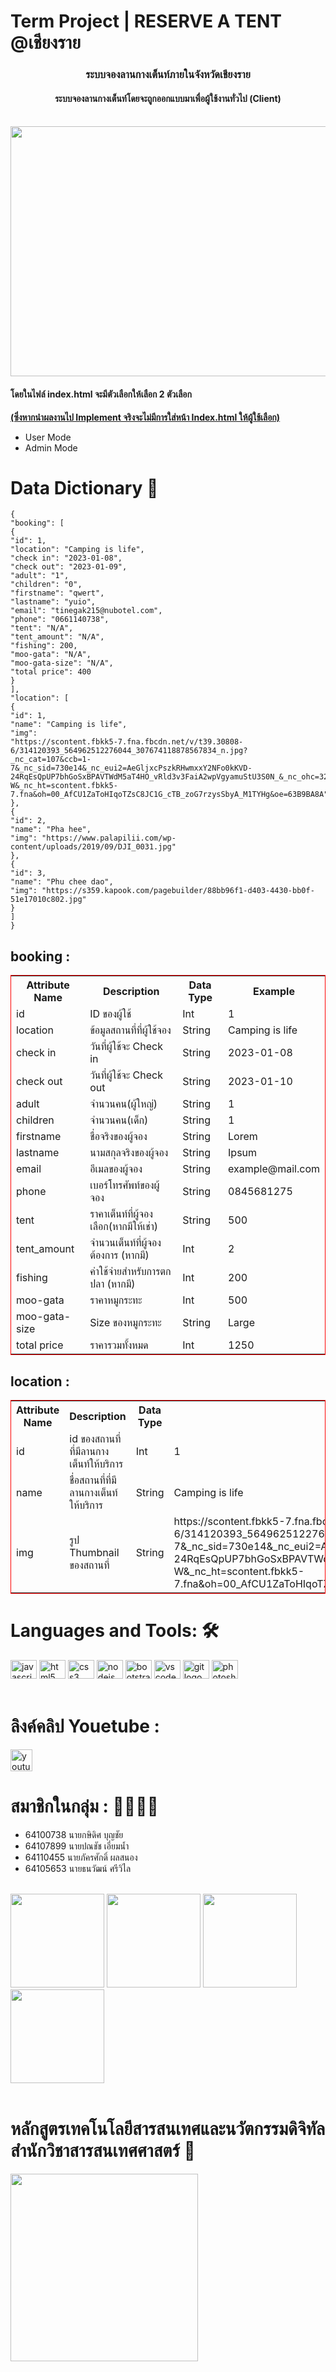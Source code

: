 # Term Project | RESERVE A TENT @เชียงราย
<h3 align="center">ระบบจองลานกางเต็นท์ภายในจังหวัดเชียงราย</h3>
<h4 align="center">ระบบจองลานกางเต็นท์โดยจะถูกออกแบบมาเพื่อผู้ใช้งานทั่วไป (Client) </h4> <br>
<img src="https://scontent-sin6-4.xx.fbcdn.net/v/t1.15752-9/373351245_2006570036353584_4057920758541638671_n.png?_nc_cat=103&ccb=1-7&_nc_sid=ae9488&_nc_eui2=AeGm2RV8nk7F4AaPTRSlSCKRBllHQkD6WXwGWUdCQPpZfINGE5hv_7uX1qZvVRuqA8ZutS61cZJs6MXXlvyBwkdM&_nc_ohc=uIEcJBqaSuAAX-kBZ3W&_nc_ht=scontent-sin6-4.xx&oh=03_AdQcrqaEaXoWkeH4PTVpDEV17EgnOHeF7GNIG5bL7EjaNg&oe=6521174A" height="400" width="600"
<img src="https://scontent-sin6-4.xx.fbcdn.net/v/t1.15752-9/373351245_2006570036353584_4057920758541638671_n.png?_nc_cat=103&ccb=1-7&_nc_sid=ae9488&_nc_eui2=AeGm2RV8nk7F4AaPTRSlSCKRBllHQkD6WXwGWUdCQPpZfINGE5hv_7uX1qZvVRuqA8ZutS61cZJs6MXXlvyBwkdM&_nc_ohc=uIEcJBqaSuAAX-kBZ3W&_nc_ht=scontent-sin6-4.xx&oh=03_AdQcrqaEaXoWkeH4PTVpDEV17EgnOHeF7GNIG5bL7EjaNg&oe=6521174A" height="30" width="42"
<img src="https://scontent-sin6-4.xx.fbcdn.net/v/t1.15752-9/373351245_2006570036353584_4057920758541638671_n.png?_nc_cat=103&ccb=1-7&_nc_sid=ae9488&_nc_eui2=AeGm2RV8nk7F4AaPTRSlSCKRBllHQkD6WXwGWUdCQPpZfINGE5hv_7uX1qZvVRuqA8ZutS61cZJs6MXXlvyBwkdM&_nc_ohc=uIEcJBqaSuAAX-kBZ3W&_nc_ht=scontent-sin6-4.xx&oh=03_AdQcrqaEaXoWkeH4PTVpDEV17EgnOHeF7GNIG5bL7EjaNg&oe=6521174A" height="30" width="42"
<img src="https://scontent-sin6-4.xx.fbcdn.net/v/t1.15752-9/373351245_2006570036353584_4057920758541638671_n.png?_nc_cat=103&ccb=1-7&_nc_sid=ae9488&_nc_eui2=AeGm2RV8nk7F4AaPTRSlSCKRBllHQkD6WXwGWUdCQPpZfINGE5hv_7uX1qZvVRuqA8ZutS61cZJs6MXXlvyBwkdM&_nc_ohc=uIEcJBqaSuAAX-kBZ3W&_nc_ht=scontent-sin6-4.xx&oh=03_AdQcrqaEaXoWkeH4PTVpDEV17EgnOHeF7GNIG5bL7EjaNg&oe=6521174A" height="30" width="42"
    />
<h4> โดยในไฟล์ index.html จะมีตัวเลือกให้เลือก 2 ตัวเลือก</h4>
<b><u>(ซึ่งหากนำผลงานไป Implement จริงจะไม่มีการใส่หน้า Index.html ให้ผู้ใช้เลือก)</u></b>
<ul>
    <li>User Mode</li>
    <li>Admin Mode</li>
</ul>

# Data Dictionary 📖

```
{
"booking": [
{
"id": 1,
"location": "Camping is life",
"check in": "2023-01-08",
"check out": "2023-01-09",
"adult": "1",
"children": "0",
"firstname": "qwert",
"lastname": "yuio",
"email": "tinegak215@nubotel.com",
"phone": "0661140738",
"tent": "N/A",
"tent_amount": "N/A",
"fishing": 200,
"moo-gata": "N/A",
"moo-gata-size": "N/A",
"total price": 400
}
],
"location": [
{
"id": 1,
"name": "Camping is life",
"img":
"https://scontent.fbkk5-7.fna.fbcdn.net/v/t39.30808-6/314120393_564962512276044_307674118878567834_n.jpg?_nc_cat=107&ccb=1-7&_nc_sid=730e14&_nc_eui2=AeGljxcPszkRHwmxxY2NFo0kKVD-24RqEsQpUP7bhGoSxBPAVTWdM5aT4HO_vRld3v3FaiA2wpVgyamuStU3S0N_&_nc_ohc=32xjuF3AEaMAX_dwr-W&_nc_ht=scontent.fbkk5-7.fna&oh=00_AfCU1ZaToHIqoTZsC8JC1G_cTB_zoG7rzysSbyA_M1TYHg&oe=63B9BA8A"
},
{
"id": 2,
"name": "Pha hee",
"img": "https://www.palapilii.com/wp-content/uploads/2019/09/DJI_0031.jpg"
},
{
"id": 3,
"name": "Phu chee dao",
"img": "https://s359.kapook.com/pagebuilder/88bb96f1-d403-4430-bb0f-51e17010c802.jpg"
}
]
}
```
<table style="border: red solid 1px;">
    <thead>
        <h2><b>booking :</b></h2>
    </thead>
    <tr>
        <th>Attribute Name</th>
        <th>Description</th>
        <th>Data Type</th>
        <th>Example</th>
    </tr>
    <tr>
        <td>id</td>
        <td>ID ของผู้ใช้</td>
        <td>Int</td>
        <td>1</td>
    </tr>
    <tr>
        <td>location</td>
        <td>ข้อมูลสถานที่ที่ผู้ใช้จอง</td>
        <td>String</td>
        <td>Camping is life</td>
    </tr>
    <tr>
        <td>check in</td>
        <td>วันที่ผู้ใช้จะ Check in</td>
        <td>String</td>
        <td>2023-01-08</td>
    </tr>
    <tr>
        <td>check out</td>
        <td>วันที่ผู้ใช้จะ Check out</td>
        <td>String</td>
        <td>2023-01-10</td>
    </tr>
    <tr>
        <td>adult</td>
        <td>จำนวนคน(ผู้ใหญ่)</td>
        <td>String</td>
        <td>1</td>
    </tr>
    <tr>
        <td>children</td>
        <td>จำนวนคน(เด็ก)</td>
        <td>String</td>
        <td>1</td>
    </tr>
    <tr>
        <td>firstname</td>
        <td>ชื่อจริงของผู้จอง</td>
        <td>String</td>
        <td>Lorem</td>
    </tr>
    <tr>
        <td>lastname</td>
        <td>นามสกุลจริงของผู้จอง</td>
        <td>String</td>
        <td>Ipsum</td>
    </tr>
    <tr>
        <td>email</td>
        <td>อีเมลของผู้จอง</td>
        <td>String</td>
        <td>example@mail.com</td>
    </tr>
    <tr>
        <td>phone</td>
        <td>เบอร์โทรศัพท์ของผู้จอง</td>
        <td>String</td>
        <td>0845681275</td>
    </tr>
    <tr>
        <td>tent</td>
        <td>ราคาเต็นท์ที่ผู้จองเลือก(หากมีให้เช่า)</td>
        <td>String</td>
        <td>500</td>
    </tr>
    <tr>
        <td>tent_amount</td>
        <td>จำนวนเต็นท์ที่ผู้จองต้องการ (หากมี)</td>
        <td>Int</td>
        <td>2</td>
    </tr>
    <tr>
        <td>fishing</td>
        <td>ค่าใช้จ่ายสำหรับการตกปลา (หากมี)</td>
        <td>Int</td>
        <td>200</td>
    </tr>
    <tr>
        <td>moo-gata</td>
        <td>ราคาหมูกระทะ</td>
        <td>Int</td>
        <td>500</td>
    </tr>
    <tr>
        <td>moo-gata-size</td>
        <td>Size ของหมูกระทะ</td>
        <td>String</td>
        <td>Large</td>
    </tr>
    <tr>
        <td>total price</td>
        <td>ราคารวมทั้งหมด</td>
        <td>Int</td>
        <td>1250</td>
    </tr>
</table>


<table style="border: red solid 1px;">
    <thead>
        <h2><b>location :</b></h2>
    </thead>
    <tr>
        <th>Attribute Name</th>
        <th>Description</th>
        <th>Data Type</th>
        <th>Example</th>
    </tr>
    <tr>
        <td>id</td>
        <td>id ของสถานที่ที่มีลานกางเต็นท์ให้บริการ</td>
        <td>Int</td>
        <td>1</td>
    </tr>
    <tr>
        <td>name</td>
        <td>ชื่อสถานที่ที่มีลานกางเต็นท์ให้บริการ</td>
        <td>String</td>
        <td>Camping is life</td>
    </tr>
    <tr>
        <td>img</td>
        <td>รูป Thumbnail ของสถานที่</td>
        <td>String</td>
        <td>https://scontent.fbkk5-7.fna.fbcdn.net/v/t39.30808-6/314120393_564962512276044_307674118878567834_n.jpg?_nc_cat=107&ccb=1-7&_nc_sid=730e14&_nc_eui2=AeGljxcPszkRHwmxxY2NFo0kKVD-24RqEsQpUP7bhGoSxBPAVTWdM5aT4HO_vRld3v3FaiA2wpVgyamuStU3S0N_&_nc_ohc=32xjuF3AEaMAX_dwr-W&_nc_ht=scontent.fbkk5-7.fna&oh=00_AfCU1ZaToHIqoTZsC8JC1G_cTB_zoG7rzysSbyA_M1TYHg&oe=63B9BA8A</td>
    </tr>
</table>



# Languages and Tools: 🛠
<img src="https://cdn.jsdelivr.net/gh/devicons/devicon/icons/javascript/javascript-original.svg" height="30" width="42"
    alt="javascript logo" />
<img src="https://cdn.jsdelivr.net/gh/devicons/devicon/icons/html5/html5-original.svg" height="30" width="42"
    alt="html5 logo" />
<img src="https://cdn.jsdelivr.net/gh/devicons/devicon/icons/css3/css3-original.svg" height="30" width="42"
    alt="css3 logo" />
<img src="https://cdn.jsdelivr.net/gh/devicons/devicon/icons/nodejs/nodejs-original.svg" height="30" width="42"
    alt="nodejs logo" />
<img src="https://cdn.jsdelivr.net/gh/devicons/devicon/icons/bootstrap/bootstrap-original.svg" height="30" width="42"
    alt="bootstrap logo" />
<img src="https://cdn.jsdelivr.net/gh/devicons/devicon/icons/vscode/vscode-original.svg" height="30" width="42"
    alt="vscode logo" />
<img src="https://cdn.jsdelivr.net/gh/devicons/devicon/icons/git/git-original.svg" height="30" width="42"
    alt="git logo" />
<img src="https://cdn.jsdelivr.net/gh/devicons/devicon/icons/photoshop/photoshop-plain.svg" height="30" width="42"
    alt="photoshop logo" />
<br><br>


# ลิงค์คลิป Youetube :
<div align="left">
    <a href="https://youtu.be/BZJGVPRGCu8"> <img
            src="https://img.shields.io/static/v1?message=Youtube&logo=youtube&label=&color=FF0000&logoColor=white&labelColor=&style=for-the-badge"
            height="35" alt="youtube logo" /></a>
</div>

# สมาชิกในกลุ่ม : 🤷‍♀️🤷‍♂️
- 64100738 นายกษิดิศ บุญชัย
- 64107899 นายปณชัช เอี่ยมน้ำ
- 64110455 นายภัครศักดิ์ ผลสนอง
- 64105653 นายธนวัฒน์ ศรีวิไล
<br><br>

<img height="150" width="150"
    src="https://scontent.fbkk25-1.fna.fbcdn.net/v/t39.30808-6/355867964_2413410482159526_3931598206330439985_n.jpg?_nc_cat=107&ccb=1-7&_nc_sid=a2f6c7&_nc_eui2=AeEiGCZQzbq1pK57MTPrXhFwZtalOnJFKH5m1qU6ckUofnuf4lSJfHQnVIeYlPKpESsLuSRWJS2WbWIjrwSLUnDQ&_nc_ohc=OvCU-saKBuQAX_Aua7r&_nc_ht=scontent.fbkk25-1.fna&oh=00_AfClLmHjaJG78LOJPoT3suUI0JzLXZC3_huxwMeeQPsL8Q&oe=64FE1C3B" />
<img height="150" width="150"
    src="https://scontent.fbkk25-1.fna.fbcdn.net/v/t39.30808-6/371980227_3543077902590424_4719688806673984362_n.jpg?_nc_cat=109&ccb=1-7&_nc_sid=a2f6c7&_nc_eui2=AeFkUdSklSulCZnpOFJI2BH6HvkCJJ78hNEe-QIknvyE0YcobQvHT5iylPfVMp8GjeEd7f17o6aO9LOgV8qICe9O&_nc_ohc=jyuiayf-2x8AX8bccSH&_nc_ht=scontent.fbkk25-1.fna&oh=00_AfBmdgpTVQXVNz7eQEEsnh9XNjumYWJQHvTQQ1XBvneoQw&oe=64FDA4E2" />
<img height="150" width="150"
    src="https://scontent.fbkk25-1.fna.fbcdn.net/v/t1.6435-9/70642065_539813520095903_4457384525135085568_n.jpg?_nc_cat=108&ccb=1-7&_nc_sid=8bfeb9&_nc_eui2=AeE17rUUv-06KgGQ3YuemzSJLQquRlnRabctCq5GWdFpt0jbfUC8LTpQmiSECZxFZ-_t_yIvo-rtLM8ynDsjrdU5&_nc_ohc=-jDxnSWdmEgAX-i2_4q&_nc_ht=scontent.fbkk25-1.fna&oh=00_AfBsML7PXBwz9Ffwbv5-YftCP40x45mSCMdfCreECdJ3zw&oe=65203ADE" />
<img height="150" width="150" src="https://static.vecteezy.com/system/resources/thumbnails/004/141/669/small/no-photo-or-blank-image-icon-loading-images-or-missing-image-mark-image-not-available-or-image-coming-soon-sign-simple-nature-silhouette-in-frame-isolated-illustration-vector.jpg" />
<br><br>


# หลักสูตรเทคโนโลยีสารสนเทศและนวัตกรรมดิจิทัล สำนักวิชาสารสนเทศศาสตร์ 🏫
<div>
    <img height="300" width="300"
        src="https://scontent.fbkk25-1.fna.fbcdn.net/v/t39.30808-6/279560270_5821053641244444_1641496247686643675_n.jpg?_nc_cat=104&ccb=1-7&_nc_sid=a2f6c7&_nc_eui2=AeF0EY1X0Qdhl07UJiFQsaVZWylXctbtv-pbKVdy1u2_6tf9k1Ytpc8jIphmM3ZHSVw5BcDktrmF-SyZmjBluAYm&_nc_ohc=zllZx5NY8CYAX8RVUgo&_nc_ht=scontent.fbkk25-1.fna&oh=00_AfAmRf7-rV8_4mMTlBDuZiSBDz-kOs-MIC-Xk8qnvSA5SA&oe=64FE2666" />
